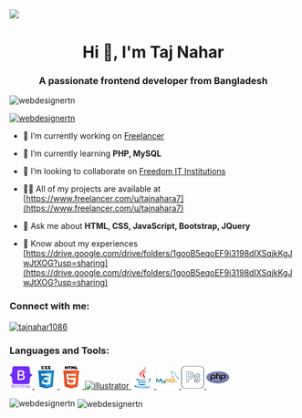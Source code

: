 <img src="[web.png](https://media.licdn.com/dms/image/v2/D5616AQHIupevfflKdg/profile-displaybackgroundimage-shrink_350_1400/B56ZVXGWpaHQAY-/0/1740923041137?e=1746662400&v=beta&t=3IFQTzzcx3h0oz94Fqrdd4Xor145IDPNMfnJ0vUviKI)">
<h1 align="center">Hi 👋, I'm Taj Nahar</h1>
<h3 align="center">A passionate frontend developer from Bangladesh</h3>

<p align="left"> <img src="https://komarev.com/ghpvc/?username=webdesignertn&label=Profile%20views&color=0e75b6&style=flat" alt="webdesignertn" /> </p>

<p align="left"> <a href="https://github.com/ryo-ma/github-profile-trophy"><img src="https://github-profile-trophy.vercel.app/?username=webdesignertn" alt="webdesignertn" /></a> </p>

- 🔭 I’m currently working on [Freelancer](https://www.freelancer.com/u/tajnahara7)

- 🌱 I’m currently learning **PHP, MySQL**

- 👯 I’m looking to collaborate on [Freedom IT Institutions](https://freedomitinstitutions.com/)

- 👨‍💻 All of my projects are available at [https://www.freelancer.com/u/tajnahara7](https://www.freelancer.com/u/tajnahara7)

- 💬 Ask me about **HTML, CSS, JavaScript, Bootstrap, JQuery**

- 📄 Know about my experiences [https://drive.google.com/drive/folders/1gooB5eqoEF9i3198dIXSqjkKgJwJtXOG?usp=sharing](https://drive.google.com/drive/folders/1gooB5eqoEF9i3198dIXSqjkKgJwJtXOG?usp=sharing)

<h3 align="left">Connect with me:</h3>
<p align="left">
<a href="https://fb.com/tajnahar1086" target="blank"><img align="center" src="https://raw.githubusercontent.com/rahuldkjain/github-profile-readme-generator/master/src/images/icons/Social/facebook.svg" alt="tajnahar1086" height="30" width="40" /></a>
</p>

<h3 align="left">Languages and Tools:</h3>
<p align="left"> <a href="https://getbootstrap.com" target="_blank" rel="noreferrer"> <img src="https://raw.githubusercontent.com/devicons/devicon/master/icons/bootstrap/bootstrap-plain-wordmark.svg" alt="bootstrap" width="40" height="40"/> </a> <a href="https://www.w3schools.com/css/" target="_blank" rel="noreferrer"> <img src="https://raw.githubusercontent.com/devicons/devicon/master/icons/css3/css3-original-wordmark.svg" alt="css3" width="40" height="40"/> </a> <a href="https://www.w3.org/html/" target="_blank" rel="noreferrer"> <img src="https://raw.githubusercontent.com/devicons/devicon/master/icons/html5/html5-original-wordmark.svg" alt="html5" width="40" height="40"/> </a> <a href="https://www.adobe.com/in/products/illustrator.html" target="_blank" rel="noreferrer"> <img src="https://www.vectorlogo.zone/logos/adobe_illustrator/adobe_illustrator-icon.svg" alt="illustrator" width="40" height="40"/> </a> <a href="https://www.java.com" target="_blank" rel="noreferrer"> <img src="https://raw.githubusercontent.com/devicons/devicon/master/icons/java/java-original.svg" alt="java" width="40" height="40"/> </a> <a href="https://www.mysql.com/" target="_blank" rel="noreferrer"> <img src="https://raw.githubusercontent.com/devicons/devicon/master/icons/mysql/mysql-original-wordmark.svg" alt="mysql" width="40" height="40"/> </a> <a href="https://www.photoshop.com/en" target="_blank" rel="noreferrer"> <img src="https://raw.githubusercontent.com/devicons/devicon/master/icons/photoshop/photoshop-line.svg" alt="photoshop" width="40" height="40"/> </a> <a href="https://www.php.net" target="_blank" rel="noreferrer"> <img src="https://raw.githubusercontent.com/devicons/devicon/master/icons/php/php-original.svg" alt="php" width="40" height="40"/> </a> </p>

<p><img align="left" src="https://github-readme-stats.vercel.app/api/top-langs?username=webdesignertn&show_icons=true&locale=en&layout=compact" alt="webdesignertn" /></p>

<p>&nbsp;<img align="center" src="https://github-readme-stats.vercel.app/api?username=webdesignertn&show_icons=true&locale=en" alt="webdesignertn" /></p>
